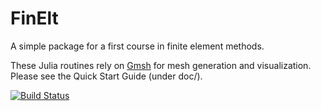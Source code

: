 FinElt
======

A simple package for a first course in finite element methods.

These Julia routines rely on [Gmsh][1] for mesh generation and
visualization.  Please see the Quick Start Guide (under doc/).

[1]: http://geuz.org/gmsh/

[![Build Status](https://travis-ci.org/billmclean/FinElt.jl.svg?branch=master)](https://travis-ci.org/billmclean/FinElt.jl)

